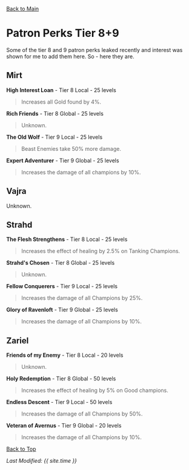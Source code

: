 [Back to Main](index.md)

# Patron Perks Tier 8+9

Some of the tier 8 and 9 patron perks leaked recently and interest was shown for me to add them here. So - here they are.

## Mirt

**High Interest Loan** - Tier 8 Local - 25 levels
> Increases all Gold found by 4%.

**Rich Friends** - Tier 8 Global - 25 levels
> Unknown.

**The Old Wolf** - Tier 9 Local - 25 levels
> Beast Enemies take 50% more damage.

**Expert Adventurer** - Tier 9 Global - 25 levels
> Increases the damage of all champions by 10%.

## Vajra

Unknown.

## Strahd

**The Flesh Strengthens** - Tier 8 Local - 25 levels
> Increases the effect of healing by 2.5% on Tanking Champions.

**Strahd's Chosen** - Tier 8 Global - 25 levels
> Unknown.

**Fellow Conquerers** - Tier 9 Local - 25 levels
> Increases the damage of all Champions by 25%.

**Glory of Ravenloft** - Tier 9 Global - 25 levels
> Increases the damage of all Champions by 10%.

## Zariel

**Friends of my Enemy** - Tier 8 Local - 20 levels
> Unknown.

**Holy Redemption** - Tier 8 Global - 50 levels
> Increases the effect of healing by 5% on Good champions.

**Endless Descent** - Tier 9 Local - 50 levels
> Increases the damage of all Champions by 50%.

**Veteran of Avernus** - Tier 9 Global - 20 levels
> Increases the damage of all Champions by 10%.

[Back to Top](#top)

*Last Modified: {{ site.time }}*